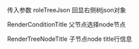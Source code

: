 传入参数
roleTreeJson
回显右侧树json对象

RenderConditionTitle
父节点选择node节点

RenderTreeNodeTitle
子节点node title行信息




